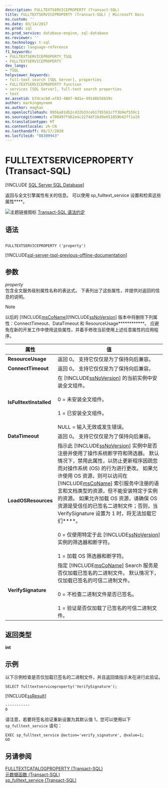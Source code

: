 ```yaml
---
description: FULLTEXTSERVICEPROPERTY (Transact-SQL)
title: FULLTEXTSERVICEPROPERTY (Transact-SQL) | Microsoft Docs
ms.custom: ''
ms.date: 03/14/2017
ms.prod: sql
ms.prod_service: database-engine, sql-database
ms.reviewer: ''
ms.technology: t-sql
ms.topic: language-reference
f1_keywords:
- FULLTEXTSERVICEPROPERTY_TSQL
- FULLTEXTSERVICEPROPERTY
dev_langs:
- TSQL
helpviewer_keywords:
- full-text search [SQL Server], properties
- FULLTEXTSERVICEPROPERTY function
- services [SQL Server], full-text search properties
- test
ms.assetid: b7dcacb0-af83-4807-9d1e-49148b56b59c
author: markingmyname
ms.author: maghan
ms.openlocfilehash: 095ba81db2c432b33ceb1795582cff3b9ef559c1
ms.sourcegitcommit: e700497f962e4c2274df16d9e651059b42ff1a10
ms.translationtype: HT
ms.contentlocale: zh-CN
ms.lasthandoff: 08/17/2020
ms.locfileid: "88309943"
---
```

# <a name="fulltextserviceproperty-transact-sql"></a>FULLTEXTSERVICEPROPERTY (Transact-SQL)
[!INCLUDE [SQL Server SQL Database](../../includes/applies-to-version/sql-asdb.md)]

  返回与全文引擎属性有关的信息。 可以使用 sp_fulltext_service 设置和检索这些属性****。  
  
 ![主题链接图标](../../database-engine/configure-windows/media/topic-link.gif "“主题链接”图标") [Transact-SQL 语法约定](../../t-sql/language-elements/transact-sql-syntax-conventions-transact-sql.md)  
  
## <a name="syntax"></a>语法  
  
```  
  
FULLTEXTSERVICEPROPERTY ('property')  
```  
  
[!INCLUDE[sql-server-tsql-previous-offline-documentation](../../includes/sql-server-tsql-previous-offline-documentation.md)]

## <a name="arguments"></a>参数
 *property*  
 包含全文服务级别属性名称的表达式。 下表列出了这些属性，并提供对返回的信息的说明。  
  
> [!NOTE]
>  以后的 [!INCLUDE[msCoName](../../includes/msconame-md.md)][!INCLUDE[ssNoVersion](../../includes/ssnoversion-md.md)] 版本中将删除下列属性：ConnectTimeout、DataTimeout 和 ResourceUsage************。 应避免在新的开发工作中使用这些属性，并着手修改当前使用上述任意属性的应用程序。  
  
|属性|值|  
|--------------|-----------|  
|**ResourceUsage**|返回 0。 支持它仅仅是为了保持向后兼容。|  
|**ConnectTimeout**|返回 0。 支持它仅仅是为了保持向后兼容。|  
|**IsFulltextInstalled**|在 [!INCLUDE[ssNoVersion](../../includes/ssnoversion-md.md)] 的当前实例中安装全文组件。<br /><br /> 0 = 未安装全文组件。<br /><br /> 1 = 已安装全文组件。<br /><br /> NULL = 输入无效或发生错误。|  
|**DataTimeout**|返回 0。 支持它仅仅是为了保持向后兼容。|  
|**LoadOSResources**|指示此 [!INCLUDE[ssNoVersion](../../includes/ssnoversion-md.md)] 实例中是否注册并使用了操作系统断字符和筛选器。 默认情况下，禁用此属性，以防止更新程序因疏忽而对操作系统 (OS) 的行为进行更改。 如果允许使用 OS 资源，则可以访问在 [!INCLUDE[msCoName](../../includes/msconame-md.md)] 索引服务中注册的语言和文档类型的资源，但不能安装特定于实例的资源。 如果允许加载 OS 资源，请确保 OS 资源是受信任的已签名二进制文件；否则，当 VerifySignature 设置为 1 时，将无法加载它们****。<br /><br /> 0 = 仅使用特定于此 [!INCLUDE[ssNoVersion](../../includes/ssnoversion-md.md)] 实例的筛选器和断字符。<br /><br /> 1 = 加载 OS 筛选器和断字符。|  
|**VerifySignature**|指定 [!INCLUDE[msCoName](../../includes/msconame-md.md)] Search 服务是否仅加载已签名的二进制文件。 默认情况下，仅加载已签名的可信二进制文件。<br /><br /> 0 = 不检查二进制文件是否已签名。<br /><br /> 1 = 验证是否仅加载了已签名的可信二进制文件。|  
  
## <a name="return-types"></a>返回类型  
 **int**  
  
## <a name="examples"></a>示例  
 以下示例检查是否仅加载已签名的二进制文件，并且返回值指示未在进行此验证。  
  
```  
SELECT fulltextserviceproperty('VerifySignature');  
```  
  
 [!INCLUDE[ssResult](../../includes/ssresult-md.md)]  
  
```  
-----------   
0  
```  
  
 请注意，若要将签名验证重新设置为其默认值 1，您可以使用以下 `sp_fulltext_service` 语句：  
  
```  
EXEC sp_fulltext_service @action='verify_signature', @value=1;  
GO  
```  
  
## <a name="see-also"></a>另请参阅  
 [FULLTEXTCATALOGPROPERTY (Transact-SQL)](../../t-sql/functions/fulltextcatalogproperty-transact-sql.md)   
 [元数据函数 (Transact-SQL)](../../t-sql/functions/metadata-functions-transact-sql.md)   
 [sp_fulltext_service (Transact-SQL)](../../relational-databases/system-stored-procedures/sp-fulltext-service-transact-sql.md)  
  
  

